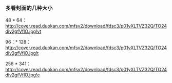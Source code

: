 
### 多看封面的几种大小

48 * 64：http://cover.read.duokan.com/mfsv2/download/fdsc3/p01yXLTVZ32Q/TO24div2gfVflO.jpg!vt

96：* 128：http://cover.read.duokan.com/mfsv2/download/fdsc3/p01yXLTVZ32Q/TO24div2gfVflO.jpg!t

256 * 341：http://cover.read.duokan.com/mfsv2/download/fdsc3/p01yXLTVZ32Q/TO24div2gfVflO.jpg!e